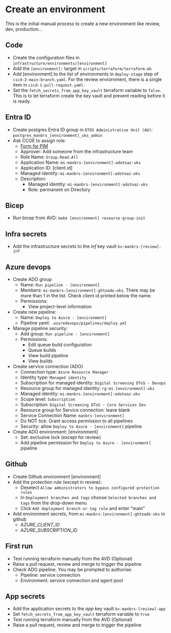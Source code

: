 # Create an environment

This is the initial manual process to create a new environment like review, dev, production...

## Code
- Create the configuration files in `infrastructure/environments/[environment]`
- Add the `[environment]:` target in `scripts/terraform/terraform.mk`
- Add [environment] to the list of environments in `deploy-stage` step of `cicd-2-main-branch.yaml`. For the review enviornment, there is a single item in `cicd-1-pull-request.yaml`.
- Set the `fetch_secrets_from_app_key_vault` terraform variable to `false`. This is to let terraform create the key vault and prevent reading before it is ready.

## Entra ID
- Create postgres Entra ID group in `DTOS Administrative Unit (AU)`: `postgres_manbrs_[environment]_uks_admin`
- Ask CCOE to assign role:
	- [Form for PIM](https://nhsdigitallive.service-now.com/nhs_digital?id=sc_cat_item&sys_id=28f3ab4f1bf3ca1078ac4337b04bcb78&sysparm_category=114fced51bdae1502eee65b9bd4bcbdc)
	- Approver: Add someone from the infrastructure team
	- Role Name: `Group.Read.All`
	- Application Name: `mi-manbrs-[environment]-adotoaz-uks`
	- Application ID: [client.id]
	- Managed identity: `mi-manbrs-[environment]-adotoaz-uks`
	- Description:
    	- Managed identity: `mi-manbrs-[environment]-adotoaz-uks`
    	- Role: permanent on Directory

## Bicep
- Run bicep from AVD: `make [environment] resource-group-init`

## Infra secrets
- Add the infrastructure secrets to the *inf* key vault `kv-manbrs-[review]-inf`

## Azure devops
- Create ADO group
	- Name: `Run pipeline - [environment]`
	- Members: `mi-manbrs-[environment]-ghtoado-uks`. There may be more than 1 in the list. Check client id printed below the name.
	- Permissions:
		- View project-level information
- Create new pipeline:
    - Name: `Deploy to Azure - [environment]`
    - Pipeline yaml: `.azuredevops/pipelines/deploy.yml`
- Manage pipeline security:
	- Add group: `Run pipeline - [environment]`
	- Permissions:
		- Edit queue build configuration
		- Queue builds
		- View build pipeline
		- View builds
- Create service connection (ADO)
	- Connection type: `Azure Resource Manager`
	- Identity type: `Managed identity`
	- Subscription for managed identity: `Digital Screening DToS - Devops`
	- Resource group for managed identity: `rg-mi-[environment]-uks`
	- Managed identity: `mi-manbrs-[environment]-adotoaz-uks`
	- Scope level: `Subscription`
	- Subscription: `Digital Screening DToS - Core Services Dev`
	- Resource group for Service connection: leave blank
	- Service Connection Name: `manbrs-[environment]`
	- Do NOT tick: Grant access permission to all pipelines
	- Security: allow `Deploy to Azure - [environment]` pipeline
- Create ADO environment: [environment]
	- Set: exclusive lock (except for review)
	- Add pipeline permission for `Deploy to Azure - [environment]` pipeline

## Github
- Create Github environment [environment]
- Add the protection rule (except in review):
	- Deselect `Allow administrators to bypass configured protection rules`
	- In `Deployment branches and tags` choose `Selected branches and tags` from the drop-down menu
	- Click `Add deployment branch or tag rule` and enter "main"
- Add environment secrets, from `mi-manbrs-[environment]-ghtoado-uks` in github
	- *AZURE_CLIENT_ID*
	- *AZURE_SUBSCRIPTION_ID*

## First run
- Test running terraform manually from the AVD (Optional)
- Raise a pull request, review and merge to trigger the pipeline
- Check ADO pipeline. You may be prompted to authorise:
	- Pipeline: service connection
	- Environment: service connection and agent pool

## App secrets
- Add the application secrets to the *app* key vault `kv-manbrs-[review]-app`
- Set `fetch_secrets_from_app_key_vault` terraform variable to `true`
- Test running terraform manually from the AVD (Optional)
- Raise a pull request, review and merge to trigger the pipeline
